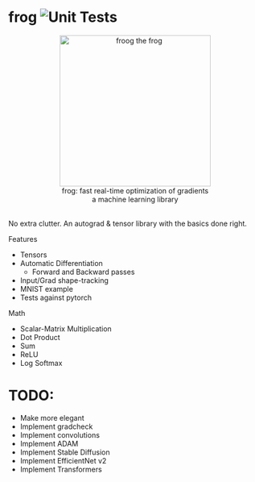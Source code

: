 # frog ![Unit Tests](https://github.com/geohot/tinygrad/workflows/Unit%20Tests/badge.svg)

<p align="center" >
  <img src="https://github.com/kevbuh/frog/frog/blob/main/assets/froog.jpeg" alt="froog the frog" height="300">
  <br/>
  frog: fast real-time optimization of gradients 
  <br/>
  a machine learning library
  <br/>
  <br/>
</div>

No extra clutter. An autograd & tensor library with the basics done right.

Features
- Tensors
- Automatic Differentiation
    - Forward and Backward passes
- Input/Grad shape-tracking
- MNIST example
- Tests against pytorch

Math
- Scalar-Matrix Multiplication
- Dot Product
- Sum
- ReLU
- Log Softmax

# TODO:
- Make more elegant
- Implement gradcheck
- Implement convolutions
- Implement ADAM
- Implement Stable Diffusion
- Implement EfficientNet v2
- Implement Transformers
